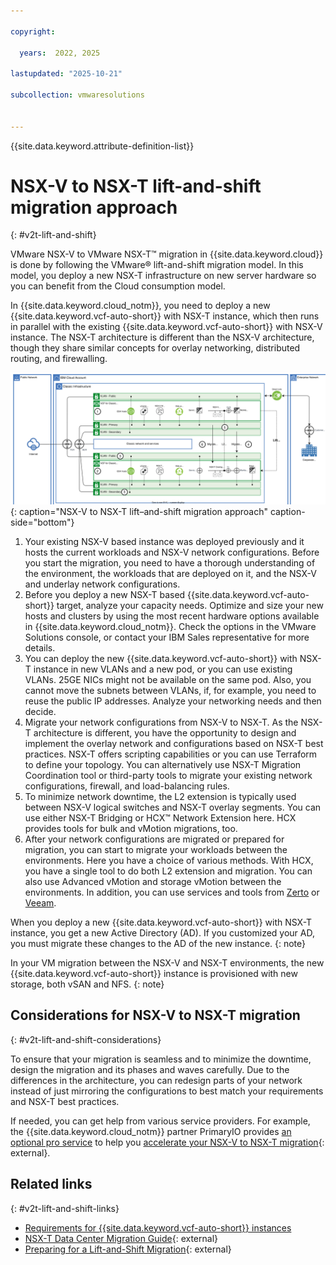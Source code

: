 ```yaml
---

copyright:

  years:  2022, 2025

lastupdated: "2025-10-21"

subcollection: vmwaresolutions


---
```


{{site.data.keyword.attribute-definition-list}}

# NSX-V to NSX-T lift-and-shift migration approach
{: #v2t-lift-and-shift}



VMware NSX-V to VMware NSX-T™ migration in {{site.data.keyword.cloud}} is done by following the VMware® lift-and-shift migration model. In this model, you deploy a new NSX-T infrastructure on new server hardware so you can benefit from the Cloud consumption model.

In {{site.data.keyword.cloud_notm}}, you need to deploy a new {{site.data.keyword.vcf-auto-short}} with NSX-T instance, which then runs in parallel with the existing {{site.data.keyword.vcf-auto-short}} with NSX-V instance. The NSX-T architecture is different than the NSX-V architecture, though they share similar concepts for overlay networking, distributed routing, and firewalling.


![NSX-V to NSX-T lift–and-shift migration approach](../../images/v2t-diagrams-lift-and-shift.svg "NSX-V to NSX-T migration in {{site.data.keyword.cloud_notm}} is done by following the VMware lift-and-shift migration model"){: caption="NSX-V to NSX-T lift–and-shift migration approach" caption-side="bottom"}

1. Your existing NSX-V based instance was deployed previously and it hosts the current workloads and NSX-V network configurations. Before you start the migration, you need to have a thorough understanding of the environment, the workloads that are deployed on it, and the NSX-V and underlay network configurations.
2. Before you deploy a new NSX-T based {{site.data.keyword.vcf-auto-short}} target, analyze your capacity needs. Optimize and size your new hosts and clusters by using the most recent hardware options available in {{site.data.keyword.cloud_notm}}. Check the options in the VMware Solutions console, or contact your IBM Sales representative for more details.
3. You can deploy the new {{site.data.keyword.vcf-auto-short}} with NSX-T instance in new VLANs and a new pod, or you can use existing VLANs. 25GE NICs might not be available on the same pod. Also, you cannot move the subnets between VLANs, if, for example, you need to reuse the public IP addresses. Analyze your networking needs and then decide.
4. Migrate your network configurations from NSX-V to NSX-T. As the NSX-T architecture is different, you have the opportunity to design and implement the overlay network and configurations based on NSX-T best practices. NSX-T offers scripting capabilities or you can use Terraform to define your topology. You can alternatively use NSX-T Migration Coordination tool or third-party tools to migrate your existing network configurations, firewall, and load-balancing rules.
5. To minimize network downtime, the L2 extension is typically used between NSX-V logical switches and NSX-T overlay segments. You can use either NSX-T Bridging or HCX™ Network Extension here. HCX provides tools for bulk and vMotion migrations, too.
6. After your network configurations are migrated or prepared for migration, you can start to migrate your workloads between the environments. Here you have a choice of various methods. With HCX, you have a single tool to do both L2 extension and migration. You can also use Advanced vMotion and storage vMotion between the environments. In addition, you can use services and tools from [Zerto](/docs/vmwaresolutions?topic=vmwaresolutions-addingzertodr) or [Veeam](/docs/vmwaresolutions?topic=vmwaresolutions-veeamvm_overview).

When you deploy a new {{site.data.keyword.vcf-auto-short}} with NSX-T instance, you get a new Active Directory (AD). If you customized your AD, you must migrate these changes to the AD of the new instance.
{: note}

In your VM migration between the NSX-V and NSX-T environments, the new {{site.data.keyword.vcf-auto-short}} instance is provisioned with new storage, both vSAN and NFS.
{: note}

## Considerations for NSX-V to NSX-T migration
{: #v2t-lift-and-shift-considerations}

To ensure that your migration is seamless and to minimize the downtime, design the migration and its phases and waves carefully. Due to the differences in the architecture, you can redesign parts of your network instead of just mirroring the configurations to best match your requirements and NSX-T best practices.

If needed, you can get help from various service providers. For example, the {{site.data.keyword.cloud_notm}} partner PrimaryIO provides [an optional pro service](/catalog#about) to help you [accelerate your NSX-V to NSX-T migration](https://hdm.primaryio.com/lp/nsxvtot){: external}.

## Related links
{: #v2t-lift-and-shift-links}

* [Requirements for {{site.data.keyword.vcf-auto-short}} instances](/docs/vmwaresolutions?topic=vmwaresolutions-vc_orderinginstance-req)
* [NSX-T Data Center Migration Guide](https://techdocs.broadcom.com/us/en/vmware-cis/nsx/nsxt-dc/3-2/migration-guide/nsx-t-data-center-migration-guide.html){: external}
* [Preparing for a Lift-and-Shift Migration](https://techdocs.broadcom.com/us/en/vmware-cis/nsx/nsxt-dc/3-2/migration-guide/migrating-a-user-defined-topology/preparing-the-nsx-v-environment-for-a-user-defined-topology-lift-and-shift-migration.html){: external}

